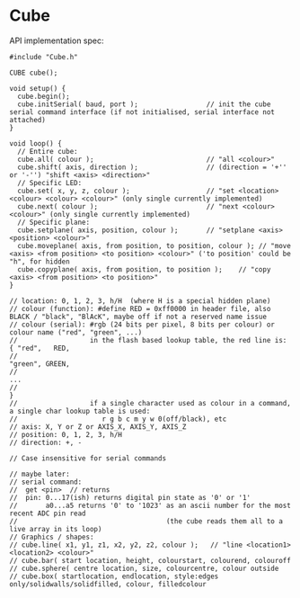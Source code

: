 Cube
====

API implementation spec:

	#include "Cube.h"

	CUBE cube();

	void setup() {
	  cube.begin();
	  cube.initSerial( baud, port );                 // init the cube serial command interface (if not initialised, serial interface not attached)
	}

	void loop() {
	  // Entire cube:
	  cube.all( colour );                            // "all <colour>"
	  cube.shift( axis, direction );                 // (direction = '+'' or '-'') "shift <axis> <direction>"
	  // Specific LED:
	  cube.set( x, y, z, colour );                   // "set <location> <colour> <colour> <colour>" (only single currently implemented)
	  cube.next( colour );                           // "next <colour> <colour>" (only single currently implemented)
	  // Specific plane:
	  cube.setplane( axis, position, colour );       // "setplane <axis> <position> <colour>"
	  cube.moveplane( axis, from position, to position, colour ); // "move <axis> <from position> <to position> <colour>" ('to position' could be "h", for hidden
	  cube.copyplane( axis, from position, to position );    // "copy <axis> <from position> <to position>"
	}

	// location: 0, 1, 2, 3, h/H  (where H is a special hidden plane)
	// colour (function): #define RED = 0xff0000 in header file, also BLACK / "black", "BlAcK", maybe off if not a reserved name issue
	// colour (serial): #rgb (24 bits per pixel, 8 bits per colour) or colour name ("red", "green", ...)
	//                  in the flash based lookup table, the red line is: { "red",   RED,
	//                                                                      "green", GREEN,
	//                                                                       ...
	//                                                                    }
	//                  if a single character used as colour in a command, a single char lookup table is used:
	//                     r g b c m y w 0(off/black), etc
	// axis: X, Y or Z or AXIS_X, AXIS_Y, AXIS_Z
	// position: 0, 1, 2, 3, h/H
	// direction: +, -

	// Case insensitive for serial commands

	// maybe later:
	// serial command:
	//  get <pin>  // returns 
	//  pin: 0...17(ish) returns digital pin state as '0' or '1'
	//       a0...a5 returns '0' to '1023' as an ascii number for the most recent ADC pin read
	//                                     (the cube reads them all to a live array in its loop)
	// Graphics / shapes:
	// cube.line( x1, y1, z1, x2, y2, z2, colour );   // "line <location1> <location2> <colour>"
	// cube.bar( start location, height, colourstart, colourend, colouroff
	// cube.sphere( centre location, size, colourcentre, colour outside
	// cube.box( startlocation, endlocation, style:edges only/solidwalls/solidfilled, colour, filledcolour